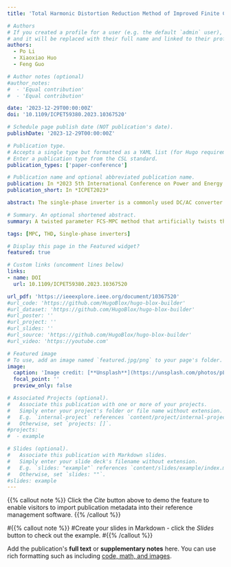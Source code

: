 ```yaml
---
title: 'Total Harmonic Distortion Reduction Method of Improved Finite Control Set Model Predictive Control for Single-Phase Inverter with Twisted Parameter'

# Authors
# If you created a profile for a user (e.g. the default `admin` user), write the username (folder name) here
# and it will be replaced with their full name and linked to their profile.
authors:
  - Po Li
  - Xiaoxiao Huo
  - Feng Guo

# Author notes (optional)
#author_notes:
#  - 'Equal contribution'
#  - 'Equal contribution'

date: '2023-12-29T00:00:00Z'
doi: '10.1109/ICPET59380.2023.10367520'

# Schedule page publish date (NOT publication's date).
publishDate: '2023-12-29T00:00:00Z'

# Publication type.
# Accepts a single type but formatted as a YAML list (for Hugo requirements).
# Enter a publication type from the CSL standard.
publication_types: ['paper-conference']

# Publication name and optional abbreviated publication name.
publication: In *2023 5th International Conference on Power and Energy Technology*
publication_short: In *ICPET2023*

abstract: The single-phase inverter is a commonly used DC/AC converter in the industrial field. Due to its fast dynamic performance and the ability to handle multiple constraints, Finite Control Set-Model Predictive Control (FCS-MPC) is capable of effectively tracking the current of single-phase inverters. However, the implementation of FCS-MPC is characterized by high computational demand, time delay, and a requirement for high model accuracy. In order to address these challenges, this study proposes a twisted parameter FCS-MPC method that artificially twists the model parameters. This method aims to reduce Total Harmonic Distortion (THD) as compared to the one-step delay compensation FCS-MPC. By ensuring accurate tracking of the single-phase inverter, this method can effectively save computational time. The study utilizes simulations to uncover the impact of model parameters on the THD of the grid current. It is discovered that reducing the control parameters of inductance can lead to a reduction in THD of the current. The simulation results demonstrate that, within a certain range, reducing the control parameters of inductance can effectively enhance the quality of the grid current without an increase in the number of switch operations. Furthermore, this method outperforms the delay compensation method by offering a lower computational burden, smaller prediction error, and lower switch loss.

# Summary. An optional shortened abstract.
summary: A twisted parameter FCS-MPC method that artificially twists the model parameters.

tags: [MPC, THD, Single-phase inverters]

# Display this page in the Featured widget?
featured: true

# Custom links (uncomment lines below)
links:
- name: DOI
  url: 10.1109/ICPET59380.2023.10367520

url_pdf: 'https://ieeexplore.ieee.org/document/10367520'
#url_code: 'https://github.com/HugoBlox/hugo-blox-builder'
#url_dataset: 'https://github.com/HugoBlox/hugo-blox-builder'
#url_poster: ''
#url_project: ''
#url_slides: ''
#url_source: 'https://github.com/HugoBlox/hugo-blox-builder'
#url_video: 'https://youtube.com'

# Featured image
# To use, add an image named `featured.jpg/png` to your page's folder.
image:
  caption: 'Image credit: [**Unsplash**](https://unsplash.com/photos/pLCdAaMFLTE)'
  focal_point: ''
  preview_only: false

# Associated Projects (optional).
#   Associate this publication with one or more of your projects.
#   Simply enter your project's folder or file name without extension.
#   E.g. `internal-project` references `content/project/internal-project/index.md`.
#   Otherwise, set `projects: []`.
#projects:
#  - example

# Slides (optional).
#   Associate this publication with Markdown slides.
#   Simply enter your slide deck's filename without extension.
#   E.g. `slides: "example"` references `content/slides/example/index.md`.
#   Otherwise, set `slides: ""`.
#slides: example
---
```


{{% callout note %}}
Click the _Cite_ button above to demo the feature to enable visitors to import publication metadata into their reference management software.
{{% /callout %}}

#{{% callout note %}}
#Create your slides in Markdown - click the _Slides_ button to check out the example.
#{{% /callout %}}

Add the publication's **full text** or **supplementary notes** here. You can use rich formatting such as including [code, math, and images](https://docs.hugoblox.com/content/writing-markdown-latex/).
